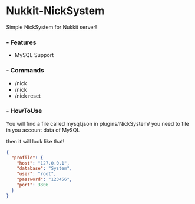 # Nukkit-NickSystem
Simple NickSystem for Nukkit server!

### - Features
* MySQL Support

### - Commands
* /nick
* /nick <nickname>
* /nick reset

### - HowToUse
You will find a file called mysql.json in plugins/NickSystem/ you need to file in you account data of MySQL 

then it will look like that!
```json
{
  "profile": {
    "host": "127.0.0.1",
    "database": "System",
    "user": "root",
    "password": "123456",
    "port": 3306
  }
}
```
